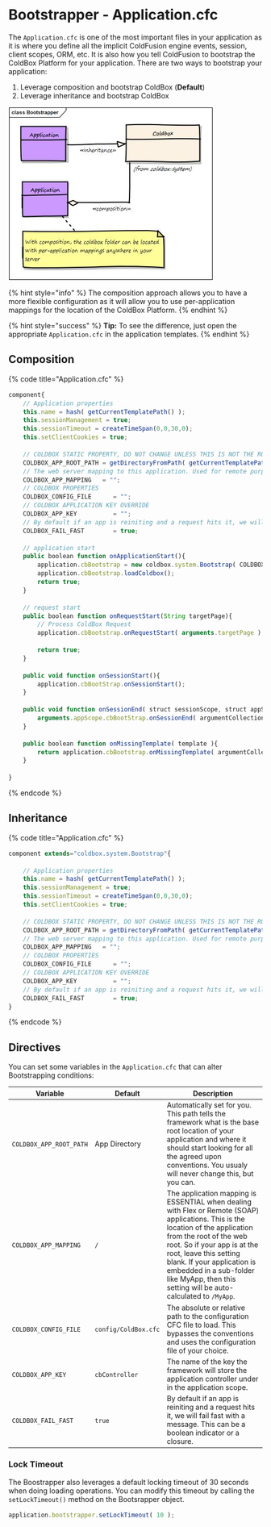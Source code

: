 # Bootstrapper - Application.cfc

The `Application.cfc` is one of the most important files in your application as it is where you define all the implicit ColdFusion engine events, session, client scopes, ORM, etc. It is also how you tell ColdFusion to bootstrap the ColdBox Platform for your application. There are two ways to bootstrap your application:

1. Leverage composition and bootstrap ColdBox (**Default**)
2. Leverage inheritance and bootstrap ColdBox

![](../../.gitbook/assets/Bootstrapper.jpg)

{% hint style="info" %}
The composition approach allows you to have a more flexible configuration as it will allow you to use per-application mappings for the location of the ColdBox Platform.
{% endhint %}

{% hint style="success" %}
**Tip:** To see the difference, just open the appropriate `Application.cfc` in the application templates.
{% endhint %}

## Composition

{% code title="Application.cfc" %}
```javascript
component{
    // Application properties
    this.name = hash( getCurrentTemplatePath() );
    this.sessionManagement = true;
    this.sessionTimeout = createTimeSpan(0,0,30,0);
    this.setClientCookies = true;

    // COLDBOX STATIC PROPERTY, DO NOT CHANGE UNLESS THIS IS NOT THE ROOT OF YOUR COLDBOX APP
    COLDBOX_APP_ROOT_PATH = getDirectoryFromPath( getCurrentTemplatePath() );
    // The web server mapping to this application. Used for remote purposes or static purposes
    COLDBOX_APP_MAPPING   = "";
    // COLDBOX PROPERTIES
    COLDBOX_CONFIG_FILE      = "";
    // COLDBOX APPLICATION KEY OVERRIDE
    COLDBOX_APP_KEY          = "";
    // By default if an app is reiniting and a request hits it, we will fail fast with a message
    COLDBOX_FAIL_FAST        = true;

    // application start
    public boolean function onApplicationStart(){
        application.cbBootstrap = new coldbox.system.Bootstrap( COLDBOX_CONFIG_FILE, COLDBOX_APP_ROOT_PATH, COLDBOX_APP_KEY, COLDBOX_APP_MAPPING, COLDBOX_FAIL_FAST );
        application.cbBootstrap.loadColdbox();
        return true;
    }

    // request start
    public boolean function onRequestStart(String targetPage){
        // Process ColdBox Request
        application.cbBootstrap.onRequestStart( arguments.targetPage );

        return true;
    }

    public void function onSessionStart(){
        application.cbBootStrap.onSessionStart();
    }

    public void function onSessionEnd( struct sessionScope, struct appScope ){
        arguments.appScope.cbBootStrap.onSessionEnd( argumentCollection=arguments );
    }

    public boolean function onMissingTemplate( template ){
        return application.cbBootstrap.onMissingTemplate( argumentCollection=arguments );
    }

}
```
{% endcode %}

## Inheritance

{% code title="Application.cfc" %}
```javascript
component extends="coldbox.system.Bootstrap"{

    // Application properties
    this.name = hash( getCurrentTemplatePath() );
    this.sessionManagement = true;
    this.sessionTimeout = createTimeSpan(0,0,30,0);
    this.setClientCookies = true;

    // COLDBOX STATIC PROPERTY, DO NOT CHANGE UNLESS THIS IS NOT THE ROOT OF YOUR COLDBOX APP
    COLDBOX_APP_ROOT_PATH = getDirectoryFromPath( getCurrentTemplatePath() );
    // The web server mapping to this application. Used for remote purposes or static purposes
    COLDBOX_APP_MAPPING   = "";
    // COLDBOX PROPERTIES
    COLDBOX_CONFIG_FILE      = "";
    // COLDBOX APPLICATION KEY OVERRIDE
    COLDBOX_APP_KEY          = "";
    // By default if an app is reiniting and a request hits it, we will fail fast with a message
    COLDBOX_FAIL_FAST        = true;
}
```
{% endcode %}

## Directives

You can set some variables in the `Application.cfc` that can alter Bootstrapping conditions:

| **Variable**            | **Default**          | **Description**                                                                                                                                                                                                                                                                                                                               |
| ----------------------- | -------------------- | --------------------------------------------------------------------------------------------------------------------------------------------------------------------------------------------------------------------------------------------------------------------------------------------------------------------------------------------- |
| `COLDBOX_APP_ROOT_PATH` | App Directory        | Automatically set for you. This path tells the framework what is the base root location of your application and where it should start looking for all the agreed upon conventions. You usualy will never change this, but you can.                                                                                                            |
| `COLDBOX_APP_MAPPING`   | `/`                  | The application mapping is ESSENTIAL when dealing with Flex or Remote (SOAP) applications. This is the location of the application from the root of the web root. So if your app is at the root, leave this setting blank. If your application is embedded in a sub-folder like MyApp, then this setting will be auto-calculated to `/MyApp`. |
| `COLDBOX_CONFIG_FILE`   | `config/ColdBox.cfc` | The absolute or relative path to the configuration CFC file to load. This bypasses the conventions and uses the configuration file of your choice.                                                                                                                                                                                            |
| `COLDBOX_APP_KEY`       | `cbController`       | The name of the key the framework will store the application controller under in the application scope.                                                                                                                                                                                                                                       |
| `COLDBOX_FAIL_FAST`     | `true`               | By default if an app is reiniting and a request hits it, we will fail fast with a message. This can be a boolean indicator or a closure.                                                                                                                                                                                                      |

### Lock Timeout

The Boostrapper also leverages a default locking timeout of 30 seconds when doing loading operations. You can modify this timeout by calling the `setLockTimeout()` method on the Bootsrapper object.

```javascript
application.bootstrapper.setLockTimeout( 10 );
```

